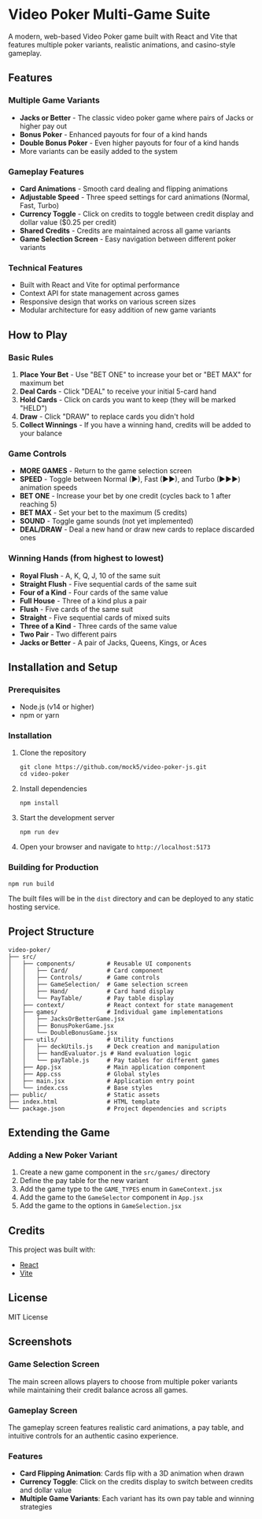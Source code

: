 # Video Poker Multi-Game Suite

A modern, web-based Video Poker game built with React and Vite that features multiple poker variants, realistic animations, and casino-style gameplay.

## Features

### Multiple Game Variants

- **Jacks or Better** - The classic video poker game where pairs of Jacks or higher pay out
- **Bonus Poker** - Enhanced payouts for four of a kind hands
- **Double Bonus Poker** - Even higher payouts for four of a kind hands
- More variants can be easily added to the system

### Gameplay Features

- **Card Animations** - Smooth card dealing and flipping animations
- **Adjustable Speed** - Three speed settings for card animations (Normal, Fast, Turbo)
- **Currency Toggle** - Click on credits to toggle between credit display and dollar value ($0.25 per credit)
- **Shared Credits** - Credits are maintained across all game variants
- **Game Selection Screen** - Easy navigation between different poker variants

### Technical Features

- Built with React and Vite for optimal performance
- Context API for state management across games
- Responsive design that works on various screen sizes
- Modular architecture for easy addition of new game variants

## How to Play

### Basic Rules

1. **Place Your Bet** - Use "BET ONE" to increase your bet or "BET MAX" for maximum bet
2. **Deal Cards** - Click "DEAL" to receive your initial 5-card hand
3. **Hold Cards** - Click on cards you want to keep (they will be marked "HELD")
4. **Draw** - Click "DRAW" to replace cards you didn't hold
5. **Collect Winnings** - If you have a winning hand, credits will be added to your balance

### Game Controls

- **MORE GAMES** - Return to the game selection screen
- **SPEED** - Toggle between Normal (►), Fast (►►), and Turbo (►►►) animation speeds
- **BET ONE** - Increase your bet by one credit (cycles back to 1 after reaching 5)
- **BET MAX** - Set your bet to the maximum (5 credits)
- **SOUND** - Toggle game sounds (not yet implemented)
- **DEAL/DRAW** - Deal a new hand or draw new cards to replace discarded ones

### Winning Hands (from highest to lowest)

- **Royal Flush** - A, K, Q, J, 10 of the same suit
- **Straight Flush** - Five sequential cards of the same suit
- **Four of a Kind** - Four cards of the same value
- **Full House** - Three of a kind plus a pair
- **Flush** - Five cards of the same suit
- **Straight** - Five sequential cards of mixed suits
- **Three of a Kind** - Three cards of the same value
- **Two Pair** - Two different pairs
- **Jacks or Better** - A pair of Jacks, Queens, Kings, or Aces

## Installation and Setup

### Prerequisites

- Node.js (v14 or higher)
- npm or yarn

### Installation

1. Clone the repository

   ```
   git clone https://github.com/mock5/video-poker-js.git
   cd video-poker
   ```

2. Install dependencies

   ```
   npm install
   ```

3. Start the development server

   ```
   npm run dev
   ```

4. Open your browser and navigate to `http://localhost:5173`

### Building for Production

```
npm run build
```

The built files will be in the `dist` directory and can be deployed to any static hosting service.

## Project Structure

```
video-poker/
├── src/
│   ├── components/         # Reusable UI components
│   │   ├── Card/           # Card component
│   │   ├── Controls/       # Game controls
│   │   ├── GameSelection/  # Game selection screen
│   │   ├── Hand/           # Card hand display
│   │   └── PayTable/       # Pay table display
│   ├── context/            # React context for state management
│   ├── games/              # Individual game implementations
│   │   ├── JacksOrBetterGame.jsx
│   │   ├── BonusPokerGame.jsx
│   │   └── DoubleBonusGame.jsx
│   ├── utils/              # Utility functions
│   │   ├── deckUtils.js    # Deck creation and manipulation
│   │   ├── handEvaluator.js # Hand evaluation logic
│   │   └── payTable.js     # Pay tables for different games
│   ├── App.jsx             # Main application component
│   ├── App.css             # Global styles
│   ├── main.jsx            # Application entry point
│   └── index.css           # Base styles
├── public/                 # Static assets
├── index.html              # HTML template
└── package.json            # Project dependencies and scripts
```

## Extending the Game

### Adding a New Poker Variant

1. Create a new game component in the `src/games/` directory
2. Define the pay table for the new variant
3. Add the game type to the `GAME_TYPES` enum in `GameContext.jsx`
4. Add the game to the `GameSelector` component in `App.jsx`
5. Add the game to the options in `GameSelection.jsx`

## Credits

This project was built with:

- [React](https://reactjs.org/)
- [Vite](https://vitejs.dev/)

## License

MIT License

## Screenshots

### Game Selection Screen

The main screen allows players to choose from multiple poker variants while maintaining their credit balance across all games.

### Gameplay Screen

The gameplay screen features realistic card animations, a pay table, and intuitive controls for an authentic casino experience.

### Features

- **Card Flipping Animation**: Cards flip with a 3D animation when drawn
- **Currency Toggle**: Click on the credits display to switch between credits and dollar value
- **Multiple Game Variants**: Each variant has its own pay table and winning strategies
